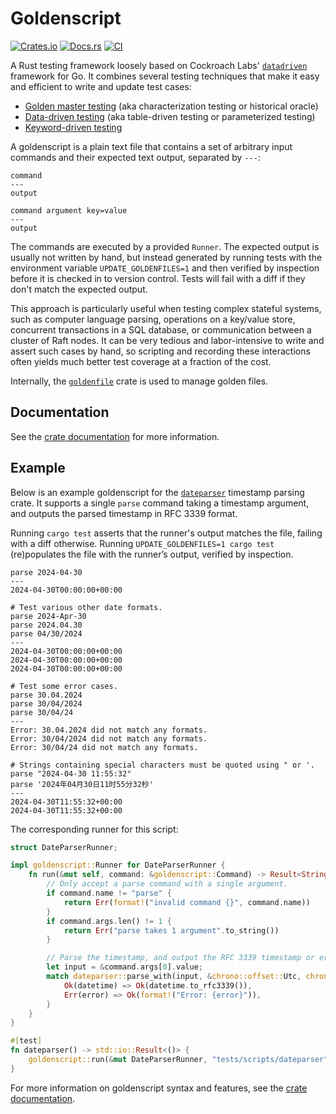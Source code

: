 # Goldenscript

[![Crates.io](https://img.shields.io/crates/v/goldenscript.svg)](https://crates.io/crates/goldenscript)
[![Docs.rs](https://img.shields.io/docsrs/goldenscript/latest)](https://docs.rs/goldenscript)
[![CI](https://github.com/erikgrinaker/goldenscript/actions/workflows/ci.yml/badge.svg)](https://github.com/erikgrinaker/goldenscript/actions/workflows/ci.yml)

A Rust testing framework loosely based on Cockroach Labs'
[`datadriven`](https://github.com/cockroachdb/datadriven) framework for Go. It
combines several testing techniques that make it easy and efficient to write and
update test cases:

* [Golden master testing](https://en.wikipedia.org/wiki/Characterization_test)
  (aka characterization testing or historical oracle)
* [Data-driven testing](https://en.wikipedia.org/wiki/Data-driven_testing)
  (aka table-driven testing or parameterized testing)
* [Keyword-driven testing](https://en.wikipedia.org/wiki/Keyword-driven_testing)

A goldenscript is a plain text file that contains a set of arbitrary input
commands and their expected text output, separated by `---`:

```
command
---
output

command argument key=value
---
output
```

The commands are executed by a provided `Runner`. The expected output is usually
not written by hand, but instead generated by running tests with the environment
variable `UPDATE_GOLDENFILES=1` and then verified by inspection before it is
checked in to version control. Tests will fail with a diff if they don't match
the expected output.

This approach is particularly useful when testing complex stateful systems, such
as computer language parsing, operations on a key/value store, concurrent
transactions in a SQL database, or communication between a cluster of Raft
nodes. It can be very tedious and labor-intensive to write and assert such
cases by hand, so scripting and recording these interactions often yields much
better test coverage at a fraction of the cost.

Internally, the [`goldenfile`](https://docs.rs/goldenfile/latest/goldenfile/)
crate is used to manage golden files.

## Documentation

See the [crate documentation](https://docs.rs/goldenscript/latest/goldenscript/)
for more information.

## Example

Below is an example goldenscript for the
[`dateparser`](https://docs.rs/dateparser/latest/dateparser/) timestamp parsing
crate. It supports a single `parse` command taking a timestamp argument, and
outputs the parsed timestamp in RFC 3339 format.

Running `cargo test` asserts that the runner's output matches the file, failing
with a diff otherwise. Running `UPDATE_GOLDENFILES=1 cargo test` (re)populates
the file with the runner’s output, verified by inspection.

```
parse 2024-04-30
---
2024-04-30T00:00:00+00:00

# Test various other date formats.
parse 2024-Apr-30
parse 2024.04.30
parse 04/30/2024
---
2024-04-30T00:00:00+00:00
2024-04-30T00:00:00+00:00
2024-04-30T00:00:00+00:00

# Test some error cases.
parse 30.04.2024
parse 30/04/2024
parse 30/04/24
---
Error: 30.04.2024 did not match any formats.
Error: 30/04/2024 did not match any formats.
Error: 30/04/24 did not match any formats.

# Strings containing special characters must be quoted using " or '.
parse "2024-04-30 11:55:32"
parse '2024年04月30日11时55分32秒'
---
2024-04-30T11:55:32+00:00
2024-04-30T11:55:32+00:00
```

The corresponding runner for this script:

```rust
struct DateParserRunner;

impl goldenscript::Runner for DateParserRunner {
    fn run(&mut self, command: &goldenscript::Command) -> Result<String, String> {
        // Only accept a parse command with a single argument.
        if command.name != "parse" {
            return Err(format!("invalid command {}", command.name))
        }
        if command.args.len() != 1 {
            return Err("parse takes 1 argument".to_string())
        }

        // Parse the timestamp, and output the RFC 3339 timestamp or error string.
        let input = &command.args[0].value;
        match dateparser::parse_with(input, &chrono::offset::Utc, chrono::NaiveTime::MIN) {
            Ok(datetime) => Ok(datetime.to_rfc3339()),
            Err(error) => Ok(format!("Error: {error}")),
        }
    }
}

#[test]
fn dateparser() -> std::io::Result<()> {
    goldenscript::run(&mut DateParserRunner, "tests/scripts/dateparser")
}
```

For more information on goldenscript syntax and features, see the [crate
documentation](https://docs.rs/goldenscript/latest/goldenscript/).